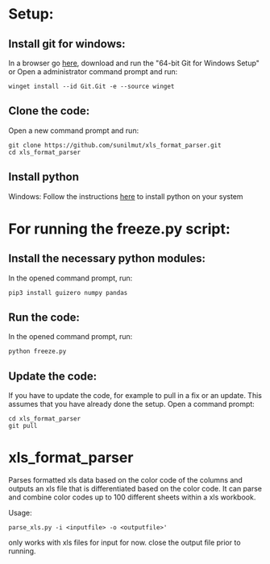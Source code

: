 # Setup:
## Install git for windows:
In a browser go [here](https://git-scm.com/download/win), download and run the "64-bit Git for Windows Setup"
or
Open a administrator command prompt and run:

```
winget install --id Git.Git -e --source winget
```

## Clone the code:
Open a new command prompt and run:

```
git clone https://github.com/sunilmut/xls_format_parser.git
cd xls_format_parser
```

## Install python
Windows:
Follow the instructions [here](https://docs.microsoft.com/en-us/windows/python/scripting) to install python
on your system

# For running the freeze.py script:
## Install the necessary python modules:
In the opened command prompt, run:

```
pip3 install guizero numpy pandas
```

## Run the code:
In the opened command prompt, run:

```
python freeze.py
```

## Update the code:
If you have to update the code, for example to pull in a fix or an update. This
assumes that you have already done the setup.
Open a command prompt:
```
cd xls_format_parser
git pull
```

# xls_format_parser
Parses formatted xls data based on the color code of the columns
and outputs an xls file that is differentiated based on the color
code.
It can parse and combine color codes up to 100 different sheets
within a xls workbook.

Usage:
```
parse_xls.py -i <inputfile> -o <outputfile>'
```

only works with xls files for input for now.
close the output file prior to running.
